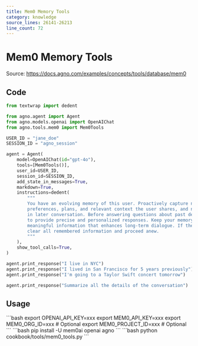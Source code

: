 ```yaml
---
title: Mem0 Memory Tools
category: knowledge
source_lines: 26141-26213
line_count: 72
---
```


# Mem0 Memory Tools
Source: https://docs.agno.com/examples/concepts/tools/database/mem0



## Code

```python cookbook/tools/mem0_tools.py
from textwrap import dedent

from agno.agent import Agent
from agno.models.openai import OpenAIChat
from agno.tools.mem0 import Mem0Tools

USER_ID = "jane_doe"
SESSION_ID = "agno_session"

agent = Agent(
    model=OpenAIChat(id="gpt-4o"),
    tools=[Mem0Tools()],
    user_id=USER_ID,
    session_id=SESSION_ID,
    add_state_in_messages=True,
    markdown=True,
    instructions=dedent(
        """
        You have an evolving memory of this user. Proactively capture new personal details,
        preferences, plans, and relevant context the user shares, and naturally bring them up
        in later conversation. Before answering questions about past details, recall from your memory
        to provide precise and personalized responses. Keep your memory concise: store only
        meaningful information that enhances long-term dialogue. If the user asks to start fresh,
        clear all remembered information and proceed anew.
        """
    ),
    show_tool_calls=True,
)

agent.print_response("I live in NYC")
agent.print_response("I lived in San Francisco for 5 years previously")
agent.print_response("I'm going to a Taylor Swift concert tomorrow")

agent.print_response("Summarize all the details of the conversation")
```

## Usage

<Steps>
  <Snippet file="create-venv-step.mdx" />

  <Step title="Set your API keys">
    ```bash
    export OPENAI_API_KEY=xxx
    export MEM0_API_KEY=xxx
    export MEM0_ORG_ID=xxx        # Optional
    export MEM0_PROJECT_ID=xxx    # Optional
    ```
  </Step>

  <Step title="Install libraries">
    ```bash
    pip install -U mem0ai openai agno
    ```
  </Step>

  <Step title="Run Agent">
    ```bash
    python cookbook/tools/mem0_tools.py
    ```
  </Step>
</Steps>


